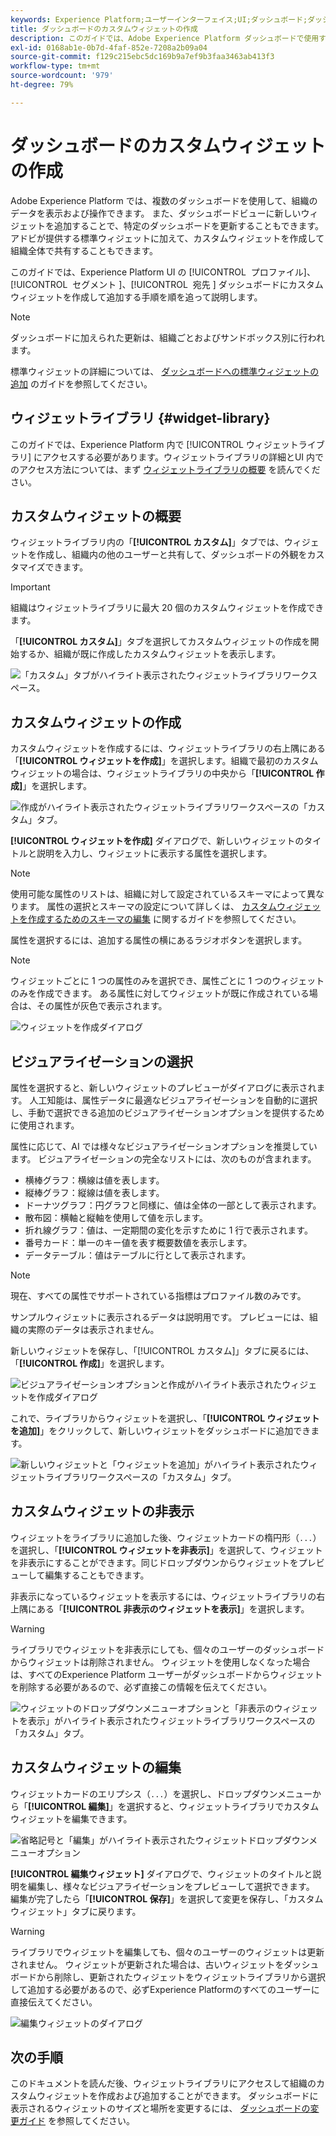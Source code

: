 ```yaml
---
keywords: Experience Platform;ユーザーインターフェイス;UI;ダッシュボード;ダッシュボード;プロファイル;セグメント;宛先;ライセンス使用;ウィジェット;指標;
title: ダッシュボードのカスタムウィジェットの作成
description: このガイドでは、Adobe Experience Platform ダッシュボードで使用するカスタムウィジェットの作成手順を説明します。
exl-id: 0168ab1e-0b7d-4faf-852e-7208a2b09a04
source-git-commit: f129c215ebc5dc169b9a7ef9b3faa3463ab413f3
workflow-type: tm+mt
source-wordcount: '979'
ht-degree: 79%

---
```


# ダッシュボードのカスタムウィジェットの作成

Adobe Experience Platform では、複数のダッシュボードを使用して、組織のデータを表示および操作できます。 また、ダッシュボードビューに新しいウィジェットを追加することで、特定のダッシュボードを更新することもできます。アドビが提供する標準ウィジェットに加えて、カスタムウィジェットを作成して組織全体で共有することもできます。

このガイドでは、Experience Platform UI の [!UICONTROL &#x200B; プロファイル &#x200B;]、[!UICONTROL &#x200B; セグメント &#x200B;]、[!UICONTROL &#x200B; 宛先 &#x200B;] ダッシュボードにカスタムウィジェットを作成して追加する手順を順を追って説明します。

>[!NOTE]
>
>ダッシュボードに加えられた更新は、組織ごとおよびサンドボックス別に行われます。

標準ウィジェットの詳細については、 [ダッシュボードへの標準ウィジェットの追加](standard-widgets.md) のガイドを参照してください。

## ウィジェットライブラリ {#widget-library}

このガイドでは、Experience Platform 内で [!UICONTROL ウィジェットライブラリ] にアクセスする必要があります。ウィジェットライブラリの詳細とUI 内でのアクセス方法については、まず [ウィジェットライブラリの概要](widget-library.md) を読んでください。

## カスタムウィジェットの概要

ウィジェットライブラリ内の「**[!UICONTROL カスタム]**」タブでは、ウィジェットを作成し、組織内の他のユーザーと共有して、ダッシュボードの外観をカスタマイズできます。

>[!IMPORTANT]
>
>組織はウィジェットライブラリに最大 20 個のカスタムウィジェットを作成できます。

「**[!UICONTROL カスタム]**」タブを選択してカスタムウィジェットの作成を開始するか、組織が既に作成したカスタムウィジェットを表示します。

![ 「カスタム」タブがハイライト表示されたウィジェットライブラリワークスペース。](../images/customization/custom-widgets.png)

## カスタムウィジェットの作成

カスタムウィジェットを作成するには、ウィジェットライブラリの右上隅にある「**[!UICONTROL ウィジェットを作成]**」を選択します。組織で最初のカスタムウィジェットの場合は、ウィジェットライブラリの中央から「**[!UICONTROL 作成]**」を選択します。

![ 作成がハイライト表示されたウィジェットライブラリワークスペースの「カスタム」タブ。](../images/customization/create-widget.png)

**[!UICONTROL ウィジェットを作成]** ダイアログで、新しいウィジェットのタイトルと説明を入力し、ウィジェットに表示する属性を選択します。

>[!NOTE]
>
>使用可能な属性のリストは、組織に対して設定されているスキーマによって異なります。 属性の選択とスキーマの設定について詳しくは、 [カスタムウィジェットを作成するためのスキーマの編集](edit-schema.md) に関するガイドを参照してください。

属性を選択するには、追加する属性の横にあるラジオボタンを選択します。

>[!NOTE]
>
>ウィジェットごとに 1 つの属性のみを選択でき、属性ごとに 1 つのウィジェットのみを作成できます。 ある属性に対してウィジェットが既に作成されている場合は、その属性が灰色で表示されます。

![ ウィジェットを作成ダイアログ ](../images/customization/create-widget-dialog.png)

## ビジュアライゼーションの選択

属性を選択すると、新しいウィジェットのプレビューがダイアログに表示されます。 人工知能は、属性データに最適なビジュアライゼーションを自動的に選択し、手動で選択できる追加のビジュアライゼーションオプションを提供するために使用されます。

属性に応じて、AI では様々なビジュアライゼーションオプションを推奨しています。 ビジュアライゼーションの完全なリストには、次のものが含まれます。

* 横棒グラフ：横線は値を表します。
* 縦棒グラフ：縦線は値を表します。
* ドーナツグラフ：円グラフと同様に、値は全体の一部として表示されます。
* 散布図：横軸と縦軸を使用して値を示します。
* 折れ線グラフ：値は、一定期間の変化を示すために 1 行で表示されます。
* 番号カード：単一のキー値を表す概要数値を表示します。
* データテーブル：値はテーブルに行として表示されます。

>[!NOTE]
>
>現在、すべての属性でサポートされている指標はプロファイル数のみです。
>
>サンプルウィジェットに表示されるデータは説明用です。 プレビューには、組織の実際のデータは表示されません。

新しいウィジェットを保存し、「[!UICONTROL カスタム]」タブに戻るには、「**[!UICONTROL 作成]**」を選択します。

![ ビジュアライゼーションオプションと作成がハイライト表示されたウィジェットを作成ダイアログ ](../images/customization/create-widget-select-attribute.png)

これで、ライブラリからウィジェットを選択し、「**[!UICONTROL ウィジェットを追加]**」をクリックして、新しいウィジェットをダッシュボードに追加できます。

![ 新しいウィジェットと「ウィジェットを追加」がハイライト表示されたウィジェットライブラリワークスペースの「カスタム」タブ。](../images/customization/custom-widgets-new.png)

## カスタムウィジェットの非表示

ウィジェットをライブラリに追加した後、ウィジェットカードの楕円形（`...`）を選択し、「**[!UICONTROL ウィジェットを非表示]**」を選択して、ウィジェットを非表示にすることができます。同じドロップダウンからウィジェットをプレビューして編集することもできます。

非表示になっているウィジェットを表示するには、ウィジェットライブラリの右上隅にある「**[!UICONTROL 非表示のウィジェットを表示]**」を選択します。

>[!WARNING]
>
>ライブラリでウィジェットを非表示にしても、個々のユーザーのダッシュボードからウィジェットは削除されません。 ウィジェットを使用しなくなった場合は、すべてのExperience Platform ユーザーがダッシュボードからウィジェットを削除する必要があるので、必ず直接この情報を伝えてください。

![ ウィジェットのドロップダウンメニューオプションと「非表示のウィジェットを表示」がハイライト表示されたウィジェットライブラリワークスペースの「カスタム」タブ。](../images/customization/hide-widget.png)

## カスタムウィジェットの編集

ウィジェットカードのエリプシス（`...`）を選択し、ドロップダウンメニューから「**[!UICONTROL 編集]**」を選択すると、ウィジェットライブラリでカスタムウィジェットを編集できます。

![ 省略記号と「編集」がハイライト表示されたウィジェットドロップダウンメニューオプション ](../images/customization/custom-widget-edit.png)

**[!UICONTROL 編集ウィジェット]** ダイアログで、ウィジェットのタイトルと説明を編集し、様々なビジュアライゼーションをプレビューして選択できます。 編集が完了したら「**[!UICONTROL 保存]**」を選択して変更を保存し、「カスタムウィジェット」タブに戻ります。

>[!WARNING]
>
>ライブラリでウィジェットを編集しても、個々のユーザーのウィジェットは更新されません。 ウィジェットが更新された場合は、古いウィジェットをダッシュボードから削除し、更新されたウィジェットをウィジェットライブラリから選択して追加する必要があるので、必ずExperience Platformのすべてのユーザーに直接伝えてください。

![ 編集ウィジェットのダイアログ ](../images/customization/edit-widget.png)

## 次の手順

このドキュメントを読んだ後、ウィジェットライブラリにアクセスして組織のカスタムウィジェットを作成および追加することができます。 ダッシュボードに表示されるウィジェットのサイズと場所を変更するには、 [ダッシュボードの変更ガイド](modify.md) を参照してください。

